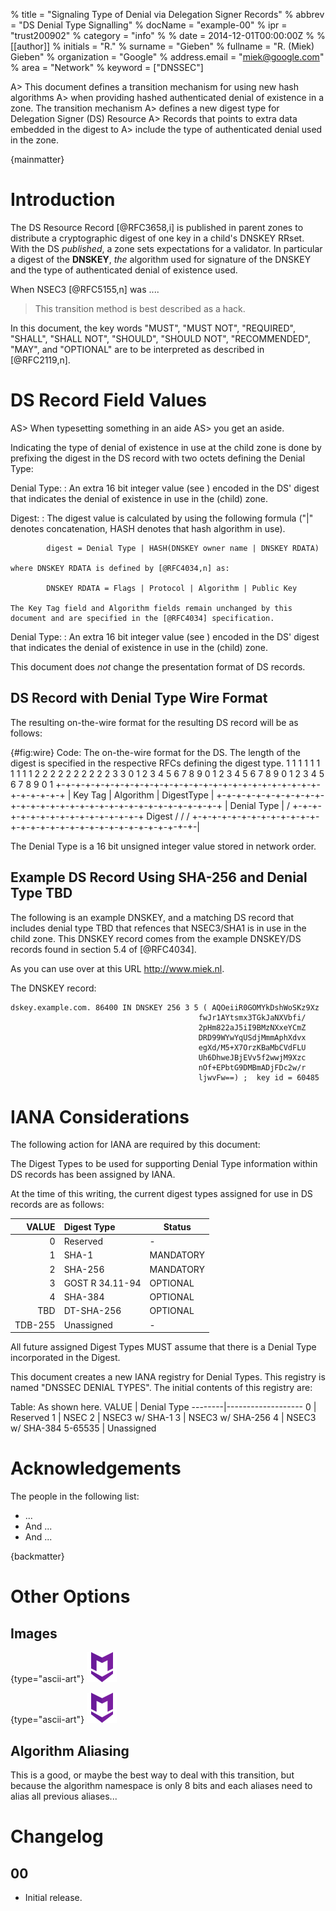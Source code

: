 % title = "Signaling Type of Denial via Delegation Signer Records"
% abbrev = "DS Denial Type Signalling"
% docName = "example-00"
% ipr = "trust200902"
% category = "info"
%
% date = 2014-12-01T00:00:00Z
%
% [[author]]
% initials = "R."
% surname = "Gieben"
% fullname = "R. (Miek) Gieben"
% organization = "Google"
% address.email = "miek@google.com"
% area = "Network"
% keyword = ["DNSSEC"]

A> This document defines a transition mechanism for using new hash algorithms
A> when providing hashed authenticated denial of existence in a zone. The transition mechanism
A> defines a new digest type for Delegation Signer (DS) Resource
A> Records that points to extra data embedded in the digest to
A> include the type of authenticated denial used in the zone.

{mainmatter}

# Introduction

The DS Resource Record [@RFC3658,i]
is published in parent zones to distribute a cryptographic digest of one key in a child's
DNSKEY RRset. With the DS _published_, a zone sets expectations for a validator. In
particular a digest of the **DNSKEY**, *the* algorithm used for signature of the
DNSKEY and the type of authenticated denial of existence used.

When NSEC3 [@RFC5155,n] was ....

> This transition method is best described as a hack.

In this document, the key words "MUST", "MUST NOT", "REQUIRED",
"SHALL", "SHALL NOT", "SHOULD", "SHOULD NOT", "RECOMMENDED", "MAY",
and "OPTIONAL" are to be interpreted as described in [@RFC2119,n].

# DS Record Field Values

AS> When typesetting something in an aide
AS> you get an aside.

Indicating the type of denial of existence in use at the child zone is done by
prefixing the digest in the DS record with two octets defining
the Denial Type:

Denial Type:
:   An extra 16 bit integer value (see [](#iana-considerations)) encoded in the DS' digest
    that indicates the denial of existence in use in the (child) zone.

Digest:
:   The digest value is calculated by using the following
    formula ("|" denotes concatenation, HASH denotes that
    hash algorithm in use).

            digest = Denial Type | HASH(DNSKEY owner name | DNSKEY RDATA)

    where DNSKEY RDATA is defined by [@RFC4034,n] as:

            DNSKEY RDATA = Flags | Protocol | Algorithm | Public Key

    The Key Tag field and Algorithm fields remain unchanged by this
    document and are specified in the [@RFC4034] specification.

Denial Type:
:   An extra 16 bit integer value (see [](#iana-considerations)) encoded in the DS' digest
    that indicates the denial of existence in use in the (child) zone.

This document does *not* change the presentation format of DS records.

##  DS Record with Denial Type Wire Format

The resulting on-the-wire format for the resulting DS record will be as follows:

{#fig:wire}
Code: The on-the-wire format for the DS. The length of the digest is specified in the respective RFCs defining the digest type.
                         1 1 1 1 1 1 1 1 1 1 2 2 2 2 2 2 2 2 2 2 3 3
     0 1 2 3 4 5 6 7 8 9 0 1 2 3 4 5 6 7 8 9 0 1 2 3 4 5 6 7 8 9 0 1
    +-+-+-+-+-+-+-+-+-+-+-+-+-+-+-+-+-+-+-+-+-+-+-+-+-+-+-+-+-+-+-+-+
    |           Key Tag             |  Algorithm    |  DigestType   |
    +-+-+-+-+-+-+-+-+-+-+-+-+-+-+-+-+-+-+-+-+-+-+-+-+-+-+-+-+-+-+-+-+
    |          Denial Type          |                               /
    +-+-+-+-+-+-+-+-+-+-+-+-+-+-+-+-+          Digest               /
    /                                                               /
    +-+-+-+-+-+-+-+-+-+-+-+-+-+-+-+-+-+-+-+-+-+-+-+-+-+-+-+-+-+-+-+-|

The Denial Type is a 16 bit unsigned integer value stored in network order.

##  Example DS Record Using SHA-256 and Denial Type TBD

The following is an example DNSKEY, and a matching DS record that
includes denial type TBD that refences that NSEC3/SHA1 is in use in
the child zone. This
DNSKEY record comes from the example DNSKEY/DS records found in
section 5.4 of [@RFC4034].

As you can use over at this URL <http://www.miek.nl>.

The DNSKEY record:

    dskey.example.com. 86400 IN DNSKEY 256 3 5 ( AQOeiiR0GOMYkDshWoSKz9Xz
                                              fwJr1AYtsmx3TGkJaNXVbfi/
                                              2pHm822aJ5iI9BMzNXxeYCmZ
                                              DRD99WYwYqUSdjMmmAphXdvx
                                              egXd/M5+X7OrzKBaMbCVdFLU
                                              Uh6DhweJBjEVv5f2wwjM9Xzc
                                              nOf+EPbtG9DMBmADjFDc2w/r
                                              ljwvFw==) ;  key id = 60485

# IANA Considerations

The following action for IANA are required by this document:

The Digest Types to be used for supporting Denial Type information within
DS records has been assigned by IANA.

At the time of this writing, the current digest types assigned for
use in DS records are as follows:

VALUE  |  Digest Type     |   Status
------:|:-----------------|-------------
 0     | Reserved         |      -
 1     | SHA-1            |   MANDATORY
 2     | SHA-256          |   MANDATORY
 3     | GOST R 34.11-94  |   OPTIONAL
 4     | SHA-384          |   OPTIONAL
 TBD   | DT-SHA-256       |   OPTIONAL
TDB-255| Unassigned       |      -

All future assigned Digest Types MUST assume that there is a Denial Type incorporated in the Digest.

This document creates a new IANA registry for Denial Types.  This
registry is named "DNSSEC DENIAL TYPES".  The initial contents of this
registry are:

Table: As shown here.
VALUE   |  Denial Type
--------|-------------------
   0    |  Reserved
   1    |  NSEC
   2    |  NSEC3 w/ SHA-1
   3    |  NSEC3 w/ SHA-256
   4    |  NSEC3 w/ SHA-384
5-65535 |  Unassigned

# Acknowledgements

The people in the following list:

* ...
* And ...
* And ...

{backmatter}

# Other Options

## Images

{type="ascii-art"}
![alt text](https://github.com/adam-p/markdown-here/raw/master/src/common/images/icon48.png)

{type="ascii-art"}
![alt text](https://github.com/adam-p/markdown-here/raw/master/src/common/images/icon48.png)

## Algorithm Aliasing

This is a good, or maybe the best way to deal with this transition, but
because the algorithm namespace is only 8 bits and each aliases need to
alias all previous aliases...

# Changelog

## 00

* Initial release.
